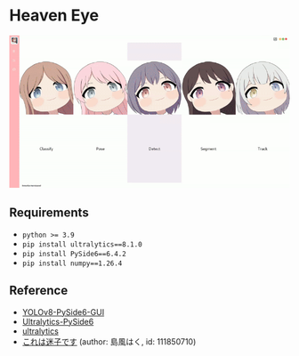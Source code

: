 # Heaven Eye 

![](/assets/test.gif)

## Requirements

- `python >= 3.9`
- `pip install ultralytics==8.1.0`
- `pip install PySide6==6.4.2`
- `pip install numpy==1.26.4`

## Reference

- [YOLOv8-PySide6-GUI](https://github.com/Jai-wei/YOLOv8-PySide6-GUI)
- [Ultralytics-PySide6](https://github.com/WangQvQ/Ultralytics-PySide6)
- [ultralytics](https://github.com/ultralytics/ultralytics)
- [これは迷子です](https://www.pixiv.net/artworks/111850710) (author: 島風はく, id: 111850710)